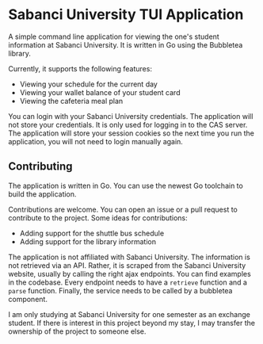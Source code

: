 # Sabanci University TUI Application

A simple command line application for viewing the one's student information
at Sabanci University. It is written in Go using the Bubbletea library.

Currently, it supports the following features:
- Viewing your schedule for the current day
- Viewing your wallet balance of your student card
- Viewing the cafeteria meal plan

You can login with your Sabanci University credentials. The application
will not store your credentials. It is only used for logging in to the
CAS server.
The application will store your session cookies so the next time you
run the application, you will not need to login manually again.

## Contributing

The application is written in Go. You can use the newest Go toolchain
to build the application.

Contributions are welcome. You can open an issue or a pull request
to contribute to the project.
Some ideas for contributions:
- Adding support for the shuttle bus schedule
- Adding support for the library information

The application is not affiliated with Sabanci University.
The information is not retrieved via an API. Rather, it is scraped
from the Sabanci University website, usually by calling the right ajax
endpoints. You can find examples in the codebase.
Every endpoint needs to have a `retrieve` function and a `parse` function.
Finally, the service needs to be called by a bubbletea component.

I am only studying at Sabanci University for one semester as an exchange
student. If there is interest in this project beyond my stay, I may
transfer the ownership of the project to someone else.
